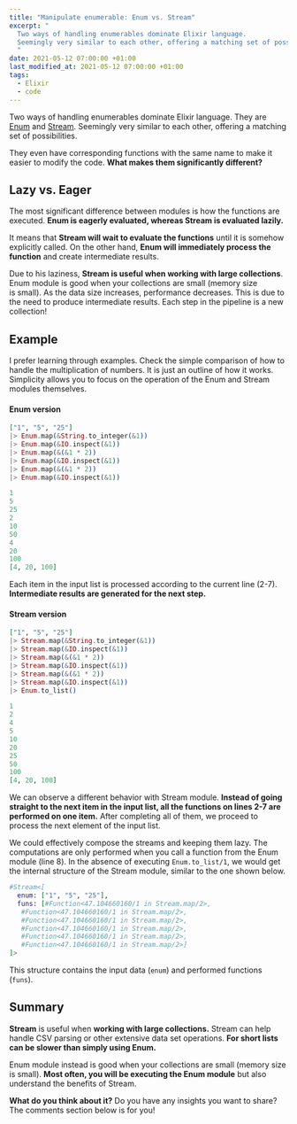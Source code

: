 ```yaml
---
title: "Manipulate enumerable: Enum vs. Stream"
excerpt: "
  Two ways of handling enumerables dominate Elixir language.
  Seemingly very similar to each other, offering a matching set of possibilities, but they behave entirely differently.
  "
date: 2021-05-12 07:00:00 +01:00
last_modified_at: 2021-05-12 07:00:00 +01:00
tags:
  - Elixir
  - code
---
```


  Two ways of handling enumerables dominate Elixir language.
  They are [Enum](https://hexdocs.pm/elixir/Enum.html) and [Stream](https://hexdocs.pm/elixir/Stream.html).
  Seemingly very similar to each other, offering a matching set of possibilities.

  They even have corresponding functions with the same name to make it easier to modify the code.
  **What makes them significantly different?**

## Lazy vs. Eager

  The most significant difference between modules is how the functions are executed.
  **Enum is eagerly evaluated, whereas Stream is evaluated lazily.**

  It means that **Stream will wait to evaluate the functions** until it is somehow explicitly called.
  On the other hand, **Enum will immediately process the function** and create intermediate results.

  Due to his laziness, **Stream is useful when working with large collections**.
  Enum module is good when your collections are small (memory size is small).
  As the data size increases, performance decreases.
  This is due to the need to produce intermediate results.
  Each step in the pipeline is a new collection!

## Example

  I prefer learning through examples.
  Check the simple comparison of how to handle the multiplication of numbers.
  It is just an outline of how it works.
  Simplicity allows you to focus on the operation of the Enum and Stream modules themselves.

#### Enum version

  ```elixir
  ["1", "5", "25"]
  |> Enum.map(&String.to_integer(&1))
  |> Enum.map(&IO.inspect(&1))
  |> Enum.map(&(&1 * 2))
  |> Enum.map(&IO.inspect(&1))
  |> Enum.map(&(&1 * 2))
  |> Enum.map(&IO.inspect(&1))

  1
  5
  25
  2
  10
  50
  4
  20
  100
  [4, 20, 100]
  ```

  Each item in the input list is processed according to the current line (2-7).
  **Intermediate results are generated for the next step.**

#### Stream version

  ```elixir
  ["1", "5", "25"]
  |> Stream.map(&String.to_integer(&1))
  |> Stream.map(&IO.inspect(&1))
  |> Stream.map(&(&1 * 2))
  |> Stream.map(&IO.inspect(&1))
  |> Stream.map(&(&1 * 2))
  |> Stream.map(&IO.inspect(&1))
  |> Enum.to_list()

  1
  2
  4
  5
  10
  20
  25
  50
  100
  [4, 20, 100]
  ```

  We can observe a different behavior with Stream module.
  **Instead of going straight to the next item in the input list, all the functions on lines 2-7 are performed on one item.**
  After completing all of them, we proceed to process the next element of the input list.

  We could effectively compose the streams and keeping them lazy.
  The computations are only performed when you call a function from the Enum module (line 8).
  In the absence of executing `Enum.to_list/1`, we would get the internal structure of the Stream module, similar to the one shown below.

  ```elixir
  #Stream<[
    enum: ["1", "5", "25"],
    funs: [#Function<47.104660160/1 in Stream.map/2>,
     #Function<47.104660160/1 in Stream.map/2>,
     #Function<47.104660160/1 in Stream.map/2>,
     #Function<47.104660160/1 in Stream.map/2>,
     #Function<47.104660160/1 in Stream.map/2>,
     #Function<47.104660160/1 in Stream.map/2>]
  ]>
  ```

  This structure contains the input data (`enum`) and performed functions (`funs`).

## Summary

  **Stream** is useful when **working with large collections.**
  Stream can help handle CSV parsing or other extensive data set operations.
  **For short lists can be slower than simply using Enum.**

  Enum module instead is good when your collections are small (memory size is small).
  **Most often, you will be executing the Enum module** but also understand the benefits of Stream.

  **What do you think about it?**
  Do you have any insights you want to share?
  The comments section below is for you!
